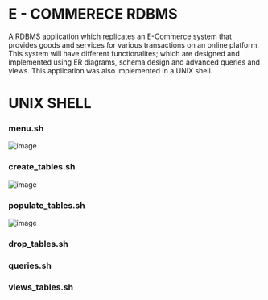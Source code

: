 # E - COMMERECE RDBMS

A RDBMS application which replicates an E-Commerce system that provides goods and services for various transactions on an online platform. This system will have different functionalites; which are designed and implemented using ER diagrams, schema design and advanced queries and views. This application was also implemented in a UNIX shell.


# UNIX SHELL 
### menu.sh
![image](https://user-images.githubusercontent.com/96170222/228471320-24e758d9-eb6d-4a7f-8deb-e485e22c95ee.png)
### create_tables.sh
![image](https://user-images.githubusercontent.com/96170222/229962545-89a9ffb8-8c8c-4b44-8e76-724fd5c395cd.png)
### populate_tables.sh
![image](https://user-images.githubusercontent.com/96170222/229962622-2782df16-d505-4c2b-a7de-10648ad6c088.png)
### drop_tables.sh
### queries.sh
### views_tables.sh



